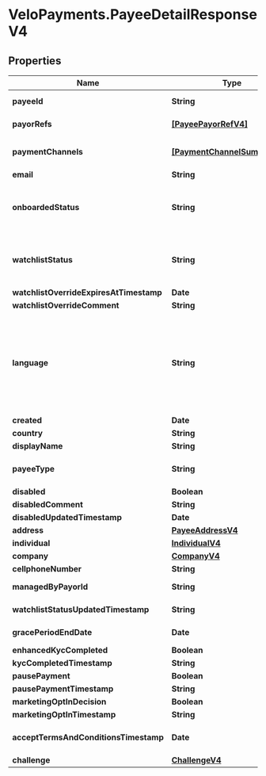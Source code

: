 # VeloPayments.PayeeDetailResponseV4

## Properties

Name | Type | Description | Notes
------------ | ------------- | ------------- | -------------
**payeeId** | **String** |  | [optional] [readonly] 
**payorRefs** | [**[PayeePayorRefV4]**](PayeePayorRefV4.md) |  | [optional] [readonly] 
**paymentChannels** | [**[PaymentChannelSummaryV4]**](PaymentChannelSummaryV4.md) | A list of the Payee&#39;s payment channels in their preferred order | [optional] [readonly] 
**email** | **String** |  | [optional] 
**onboardedStatus** | **String** | Payee onboarded status. One of the following values: CREATED, INVITED, REGISTERED, ONBOARDED | [optional] 
**watchlistStatus** | **String** | Current watchlist status. One of the following values: NONE, PENDING, REVIEW, PASSED, FAILED | [optional] 
**watchlistOverrideExpiresAtTimestamp** | **Date** |  | [optional] 
**watchlistOverrideComment** | **String** |  | [optional] 
**language** | **String** | An IETF BCP 47 language code which has been configured for use within this Velo environment.&lt;BR&gt; See the /v1/supportedLanguages endpoint to list the available codes for an environment.  | [optional] 
**created** | **Date** |  | [optional] 
**country** | **String** |  | [optional] 
**displayName** | **String** |  | [optional] 
**payeeType** | **String** | Type of Payee. One of the following values: Individual, Company | [optional] 
**disabled** | **Boolean** |  | [optional] 
**disabledComment** | **String** |  | [optional] 
**disabledUpdatedTimestamp** | **Date** |  | [optional] 
**address** | [**PayeeAddressV4**](PayeeAddressV4.md) |  | [optional] 
**individual** | [**IndividualV4**](IndividualV4.md) |  | [optional] 
**company** | [**CompanyV4**](CompanyV4.md) |  | [optional] 
**cellphoneNumber** | **String** |  | [optional] 
**managedByPayorId** | **String** | The id of the payor if the payee is managed | [optional] 
**watchlistStatusUpdatedTimestamp** | **String** |  | [optional] [readonly] 
**gracePeriodEndDate** | **Date** |  | [optional] [readonly] 
**enhancedKycCompleted** | **Boolean** |  | [optional] 
**kycCompletedTimestamp** | **String** |  | [optional] 
**pausePayment** | **Boolean** |  | [optional] 
**pausePaymentTimestamp** | **String** |  | [optional] 
**marketingOptInDecision** | **Boolean** |  | [optional] 
**marketingOptInTimestamp** | **String** |  | [optional] 
**acceptTermsAndConditionsTimestamp** | **Date** | The timestamp when the payee last accepted T&amp;Cs | [optional] [readonly] 
**challenge** | [**ChallengeV4**](ChallengeV4.md) |  | [optional] 


